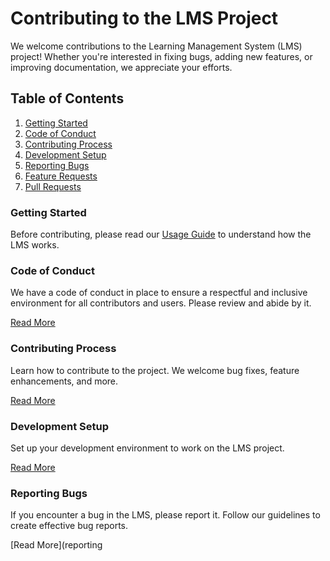 # Contributing to the LMS Project

We welcome contributions to the Learning Management System (LMS) project! Whether you're interested in fixing bugs, adding new features, or improving documentation, we appreciate your efforts.

## Table of Contents
1. [Getting Started](#getting-started)
2. [Code of Conduct](#code-of-conduct)
3. [Contributing Process](#contributing-process)
4. [Development Setup](#development-setup)
5. [Reporting Bugs](#reporting-bugs)
6. [Feature Requests](#feature-requests)
7. [Pull Requests](#pull-requests)

### Getting Started

Before contributing, please read our [Usage Guide](usage.md) to understand how the LMS works.

### Code of Conduct

We have a code of conduct in place to ensure a respectful and inclusive environment for all contributors and users. Please review and abide by it.

[Read More](code-of-conduct.md)

### Contributing Process

Learn how to contribute to the project. We welcome bug fixes, feature enhancements, and more.

[Read More](contributing-process.md)

### Development Setup

Set up your development environment to work on the LMS project.

[Read More](development-setup.md)

### Reporting Bugs

If you encounter a bug in the LMS, please report it. Follow our guidelines to create effective bug reports.

[Read More](reporting
